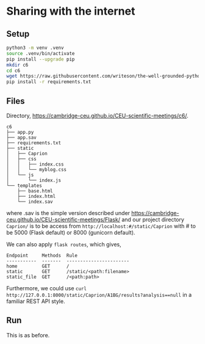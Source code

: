 # Sharing with the internet

## Setup

```bash
python3 -m venv .venv
source .venv/bin/activate
pip install --upgrade pip
mkdir c6
cd c6
wget https://raw.githubusercontent.com/writeson/the-well-grounded-python-developer/integration/examples/CH_06/requirements.txt
pip install -r requirements.txt
```

## Files

Directory, <https://cambridge-ceu.github.io/CEU-scientific-meetings/c6/>.

```
c6
├── app.py
├── app.sav
├── requirements.txt
├── static
│   ├── Caprion
│   ├── css
│   │   ├── index.css
│   │   └── myblog.css
│   └── js
│       └── index.js
└── templates
    ├── base.html
    ├── index.html
    └── index.sav
```

where .sav is the simple version described under <https://cambridge-ceu.github.io/CEU-scientific-meetings/Flask/> and our project directory `Caprion/` is to be access from `http://localhost:#/static/Caprion` with # to be 5000 (Flask default) or 8000 (gunicorn default).

We can also apply `flask routes`, which gives,

```
Endpoint     Methods  Rule
-----------  -------  -----------------------
home         GET      /
static       GET      /static/<path:filename>
static_file  GET      /<path:path>
```

Furthermore, we could use `curl http://127.0.0.1:8000/static/Caprion/A1BG/results?analysis==null` in a familiar REST API style.

## Run

This is as before.
